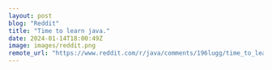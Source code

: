 ```yaml
---
layout: post
blog: "Reddit"
title: "Time to learn java."
date: 2024-01-14T18:00:49Z
image: images/reddit.png
remote_url: "https://www.reddit.com/r/java/comments/196lugg/time_to_learn_java/"
---
```

